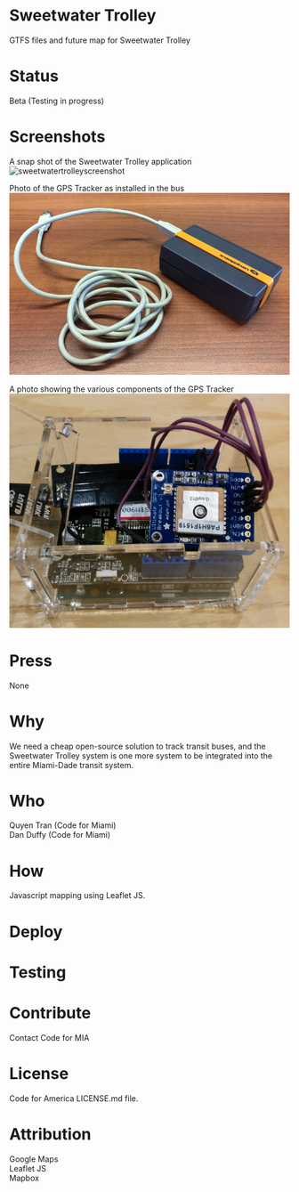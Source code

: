 # Sweetwater Trolley

GTFS files and future map for Sweetwater Trolley

# Status

Beta (Testing in progress)

# Screenshots
A snap shot of the Sweetwater Trolley application
![sweetwatertrolleyscreenshot](https://cloud.githubusercontent.com/assets/8550894/14267215/49cbfc74-fa9c-11e5-8fd6-9aedb651f5ef.jpg)

Photo of the GPS Tracker as installed in the bus
![GPS Tracker 1](https://github.com/qtrandev/busTrackingGps/blob/master/images/GPS-Tracker1.jpg)  

A photo showing the various components of the GPS Tracker
![GPS Tracker 2](https://github.com/qtrandev/busTrackingGps/blob/master/images/GPS-Tracker2.jpg) 

# Press

None

# Why

We need a cheap open-source solution to track transit buses, and the Sweetwater Trolley system is one more system to be integrated into the entire Miami-Dade transit system.

# Who

Quyen Tran (Code for Miami)  
Dan Duffy (Code for Miami)  

# How

Javascript mapping using Leaflet JS.

# Deploy

# Testing

# Contribute

Contact Code for MIA

# License

Code for America LICENSE.md file.


# Attribution

Google Maps  
Leaflet JS  
Mapbox  
